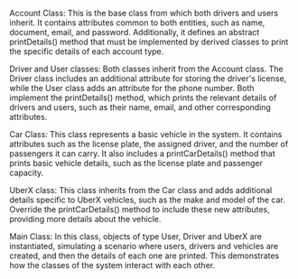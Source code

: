 Account Class: This is the base class from which both drivers and users inherit. It contains attributes common to both entities, such as name, document, email, and password. Additionally, it defines an abstract printDetails() method that must be implemented by derived classes to print the specific details of each account type.

Driver and User classes: Both classes inherit from the Account class. The Driver class includes an additional attribute for storing the driver's license, while the User class adds an attribute for the phone number. Both implement the printDetails() method, which prints the relevant details of drivers and users, such as their name, email, and other corresponding attributes.

Car Class: This class represents a basic vehicle in the system. It contains attributes such as the license plate, the assigned driver, and the number of passengers it can carry. It also includes a printCarDetails() method that prints basic vehicle details, such as the license plate and passenger capacity.

UberX class: This class inherits from the Car class and adds additional details specific to UberX vehicles, such as the make and model of the car. Override the printCarDetails() method to include these new attributes, providing more details about the vehicle.

Main Class: In this class, objects of type User, Driver and UberX are instantiated, simulating a scenario where users, drivers and vehicles are created, and then the details of each one are printed. This demonstrates how the classes of the system interact with each other.
